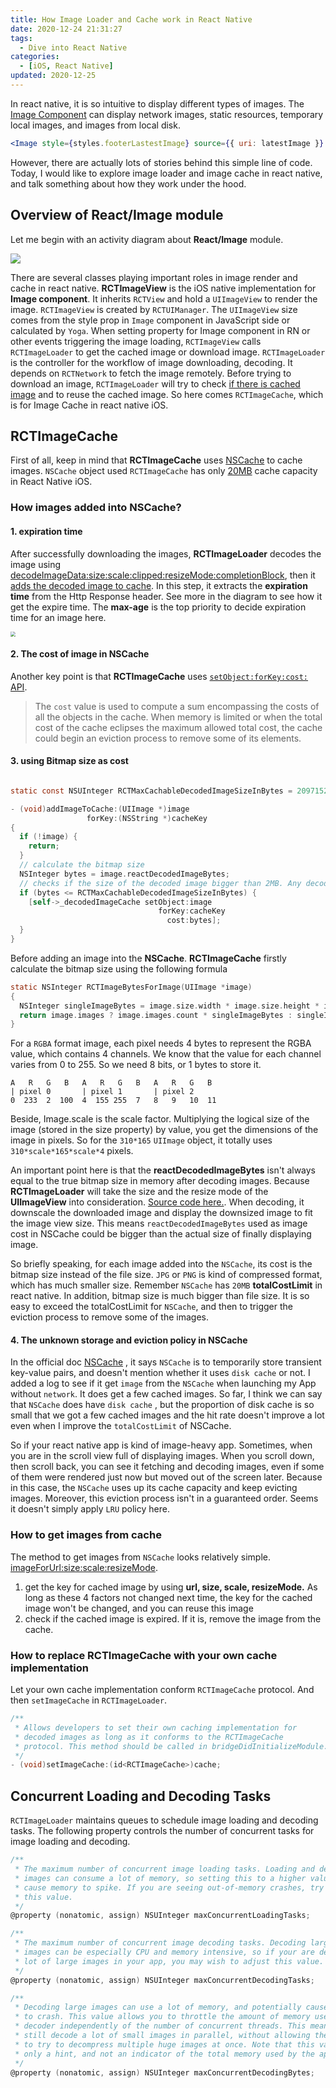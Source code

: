 ```yaml
---
title: How Image Loader and Cache work in React Native
date: 2020-12-24 21:31:27
tags:
  - Dive into React Native
categories: 
  - [iOS, React Native]
updated: 2020-12-25  
---
```


 In react native, it is so intuitive to display different types of images. The [Image Component](https://reactnative.dev/docs/image) can display network images, static resources, temporary local images, and images from local disk. 

```jsx
<Image style={styles.footerLastestImage} source={{ uri: latestImage }} />
```

However, there are actually lots of stories behind this simple line of code.
Today, I would like to explore image loader and image cache in react native, and talk something about how they work under the hood.

## Overview of React/Image module

Let me begin with an activity diagram about **React/Image** module.

![](ActivityReactNative.jpg)

There are several classes playing important roles in image render and cache in react native. **RCTImageView** is the iOS native implementation for **Image component**. It inherits `RCTView` and hold a `UIImageView` to render the image. `RCTImageView` is created by `RCTUIManager`. The `UIImageView` size comes from the style prop in `Image` component in JavaScript side or calculated by `Yoga`. When setting property for Image component in RN or other events triggering the image loading, `RCTImageView` calls `RCTImageLoader` to get the cached image or download image. `RCTImageLoader` is the controller for the workflow of image downloading, decoding. It depends on `RCTNetwork` to fetch the image remotely.  Before trying to download an image, `RCTImageLoader` will try to check [if there is cached image](https://github.com/facebook/react-native/blob/1ee406b9ccbecc52dff3e77d65c6d9b4837e6dab/Libraries/Image/RCTImageLoader.mm#L606) and to reuse the cached image. So here comes `RCTImageCache`, which is for Image Cache in react native iOS. 

## **RCTImageCache**

First of all, keep in mind that **RCTImageCache** uses [NSCache](https://developer.apple.com/documentation/foundation/nscache) to cache images. `NSCache` object used `RCTImageCache` has only [20MB](https://github.com/facebook/react-native/blob/00456211e591930f28a08356141fc8bec52fe3e5/Libraries/Image/RCTImageCache.m#L41) cache capacity in React Native iOS.

### How images added into NSCache? 

#### 1. expiration time 

After successfully downloading the images, **RCTImageLoader** decodes the image using [decodeImageData:size:scale:clipped:resizeMode:completionBlock](https://github.com/facebook/react-native/blob/9500eb8867d25896b1611903a64fac8d81984bf6/Libraries/Image/RCTImageLoader.mm#L935), then it [adds the decoded image to cache](https://github.com/facebook/react-native/blob/00456211e591930f28a08356141fc8bec52fe3e5/Libraries/Image/RCTImageLoader.mm#L806). In this step, it extracts the **expiration time** from the Http Response header. See more in the diagram to see how it get the expire time. The **max-age** is the top priority to decide expiration time for an image here. 

<img src="stale_time.png" style="zoom:50%;" />

#### 2. The cost of image in NSCache

Another key point is that **RCTImageCache** uses [`setObject:forKey:cost:` API](https://developer.apple.com/documentation/foundation/nscache/1416399-setobject?language=objc). 

> The `cost` value is used to compute a sum encompassing the costs of all the objects in the cache. When memory is limited or when the total cost of the cache eclipses the maximum allowed total cost, the cache could begin an eviction process to remove some of its elements.

#### 3. using Bitmap size as cost

```Objective-c

static const NSUInteger RCTMaxCachableDecodedImageSizeInBytes = 2097152; // 2 MB

- (void)addImageToCache:(UIImage *)image
                 forKey:(NSString *)cacheKey
{
  if (!image) {
    return;
  }
  // calculate the bitmap size 
  NSInteger bytes = image.reactDecodedImageBytes;
  // checks if the size of the decoded image bigger than 2MB. Any decoded image occupying more than 2MB memory won't be added into **NSCache**.  
  if (bytes <= RCTMaxCachableDecodedImageSizeInBytes) {
    [self->_decodedImageCache setObject:image
                                 forKey:cacheKey
                                   cost:bytes];
  }
}
```


Before adding an image into the **NSCache**. **RCTImageCache** firstly calculate the bitmap size using the following formula

```objective-c
static NSInteger RCTImageBytesForImage(UIImage *image)
{
  NSInteger singleImageBytes = image.size.width * image.size.height * image.scale * image.scale * 4;
  return image.images ? image.images.count * singleImageBytes : singleImageBytes;
}
```

For a `RGBA` format image, each pixel needs 4 bytes to represent the RGBA value, which contains 4 channels. We know that the value for each channel varies from 0 to 255.  So we need 8 bits, or 1 bytes to store it.

```
A   R   G   B   A   R   G   B   A   R   G   B  
| pixel 0       | pixel 1       | pixel 2  
0  233  2  100  4  155 255  7   8   9   10  11
```

Beside, Image.scale is the scale factor. Multiplying the logical size of the image (stored in the size property) by value, you get the dimensions of the image in pixels. So for the `310*165` `UIImage` object, it totally uses `310*scale*165*scale*4` pixels. 

An important point here is that the **reactDecodedImageBytes** isn't always equal to the true bitmap size in memory after decoding images. Because **RCTImageLoader** will take the size and the resize mode of the **UIImageView** into consideration. [Source code here.](https://github.com/facebook/react-native/blob/00456211e591930f28a08356141fc8bec52fe3e5/Libraries/Image/RCTImageUtils.m#L256). When decoding, it downscale the downloaded image and display the downsized image to fit the image view size. This means `reactDecodedImageBytes` used as image cost in NSCache could be bigger than the actual size of finally displaying image. 

So briefly speaking, for each image added into the `NSCache`, its cost is the bitmap size instead of the file size. `JPG` or `PNG` is kind of compressed format, which has much smaller size. Remember `NSCache` has `20MB` **totalCostLimit** in react native. In addition, bitmap size is much bigger than file size. It is so easy to exceed the totalCostLimit for `NSCache`, and then to trigger the eviction process to remove some of the images. 

#### 4. The unknown storage and eviction policy in NSCache 

In the official doc  [NSCache](https://developer.apple.com/documentation/foundation/nscache) , it says `NSCache` is to temporarily store transient key-value pairs, and doesn't mention whether it uses `disk cache` or not. I added a log to see if it get `image` from the `NSCache` when launching my App without `network`. It does get a few cached images. So far, I think we can say that `NSCache` does have `disk cache` , but the proportion of disk cache is so small that we got a few cached images and the hit rate doesn't improve a lot even when I improve the `totalCostLimit` of NSCache. 

So if your react native app is kind of image-heavy app. Sometimes, when you are in the scroll view full of displaying images. When you scroll down, then scroll back, you can see it fetching and decoding images, even if some of them were rendered just now but moved out of the screen later. Because in this case, the `NSCache` uses up its cache capacity and keep evicting images. Moreover, this eviction process isn't in a guaranteed order. Seems it doesn't simply apply `LRU` policy here. 


### How to get images from cache

The method to get images from `NSCache` looks relatively simple. [ imageForUrl:size:scale:resizeMode](https://github.com/facebook/react-native/blob/00456211e591930f28a08356141fc8bec52fe3e5/Libraries/Image/RCTImageCache.m#L79). 

1. get the key for cached image by using **url, size, scale, resizeMode.** As long as these 4 factors not changed next time, the key for the cached image won't be changed, and you can reuse this image
2. check if the cached image is expired. If it is, remove the image from the cache. 

### How to replace RCTImageCache with your own cache implementation

Let your own cache implementation conform `RCTImageCache` protocol. And then `setImageCache` in `RCTImageLoader`.

```Objective-c
/**
 * Allows developers to set their own caching implementation for
 * decoded images as long as it conforms to the RCTImageCache
 * protocol. This method should be called in bridgeDidInitializeModule.
 */
- (void)setImageCache:(id<RCTImageCache>)cache;
```


## Concurrent Loading and Decoding Tasks 

`RCTImageLoader` maintains queues to schedule image loading and decoding tasks.  The following property controls the number of concurrent tasks for image loading and decoding. 

```objective-c
/**
 * The maximum number of concurrent image loading tasks. Loading and decoding
 * images can consume a lot of memory, so setting this to a higher value may
 * cause memory to spike. If you are seeing out-of-memory crashes, try reducing
 * this value.
 */
@property (nonatomic, assign) NSUInteger maxConcurrentLoadingTasks;

/**
 * The maximum number of concurrent image decoding tasks. Decoding large
 * images can be especially CPU and memory intensive, so if your are decoding a
 * lot of large images in your app, you may wish to adjust this value.
 */
@property (nonatomic, assign) NSUInteger maxConcurrentDecodingTasks;

/**
 * Decoding large images can use a lot of memory, and potentially cause the app
 * to crash. This value allows you to throttle the amount of memory used by the
 * decoder independently of the number of concurrent threads. This means you can
 * still decode a lot of small images in parallel, without allowing the decoder
 * to try to decompress multiple huge images at once. Note that this value is
 * only a hint, and not an indicator of the total memory used by the app.
 */
@property (nonatomic, assign) NSUInteger maxConcurrentDecodingBytes;
```


